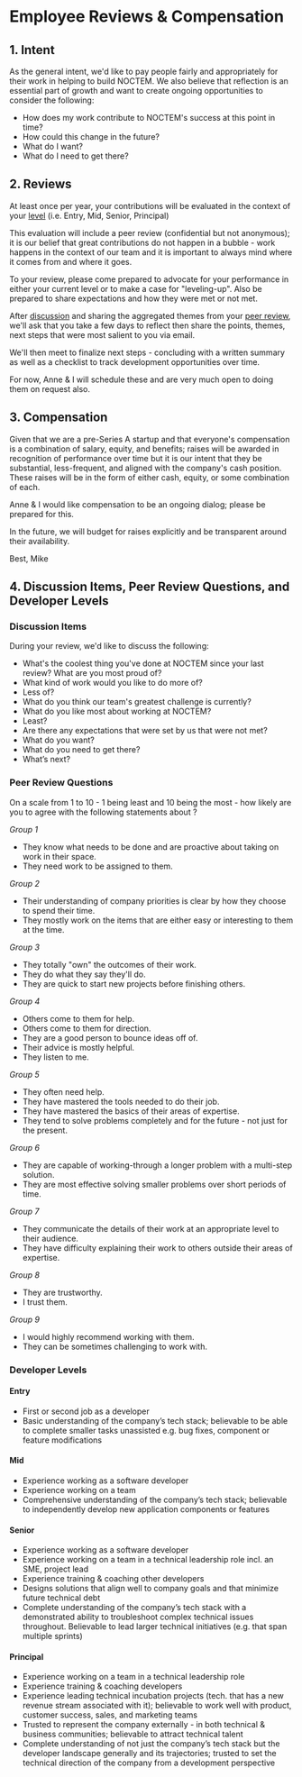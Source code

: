 # Employee Reviews & Compensation

## 1. Intent
As the general intent, we'd like to pay people fairly and appropriately for their work in helping to build NOCTEM. We also believe that reflection is an essential part of growth and want to create ongoing opportunities to consider the following:
* How does my work contribute to NOCTEM's success at this point in time?
* How could this change in the future?
* What do I want?
* What do I need to get there?

## 2. Reviews
At least once per year, your contributions will be evaluated in the context of your [level](#developer-levels) (i.e. Entry, Mid, Senior, Principal)

This evaluation will include a peer review (confidential but not anonymous); it is our belief that great contributions do not happen in a bubble - work happens in the context of our team and it is important to always mind where it comes from and where it goes.

To your review, please come prepared to advocate for your performance in either your current level or to make a case for "leveling-up". Also be prepared to share expectations and how they were met or not met.
 
After [discussion](#discussion-items) and sharing the aggregated themes from your [peer review](#peer-review-questions), we'll ask that you take a few days to reflect then share the points, themes, next steps that were most salient to you via email.

We'll then meet to finalize next steps - concluding with a written summary as well as a checklist to track development opportunities over time.
 
For now, Anne & I will schedule these and are very much open to doing them on request also.

## 3. Compensation
Given that we are a pre-Series A startup and that everyone's compensation is a combination of salary, equity, and benefits; raises will be awarded in recognition of performance over time but it is our intent that they be substantial, less-frequent, and aligned with the company's cash position. These raises will be in the form of either cash, equity, or some combination of each.
 
Anne & I would like compensation to be an ongoing dialog; please be prepared for this.
 
In the future, we will budget for raises explicitly and be transparent around their availability.

Best,
Mike


## 4. Discussion Items, Peer Review Questions, and Developer Levels

### Discussion Items
During your review, we'd like to discuss the following:

* What's the coolest thing you've done at NOCTEM since your last review? What are you most proud of?
* What kind of work would you like to do more of?
* Less of?
* What do you think our team's greatest challenge is currently?
* What do you like most about working at NOCTEM?
* Least?
* Are there any expectations that were set by us that were not met?
* What do you want?
* What do you need to get there?
* What’s next?

### Peer Review Questions
On a scale from 1 to 10 - 1 being least and 10 being the most - how likely are you to agree with the following statements about _<your peer>_?

_Group 1_
* They know what needs to be done and are proactive about taking on work in their space.
* They need work to be assigned to them.

_Group 2_
* Their understanding of company priorities is clear by how they choose to spend their time.
* They mostly work on the items that are either easy or interesting to them at the time.

_Group 3_
* They totally "own" the outcomes of their work.
* They do what they say they'll do.
* They are quick to start new projects before finishing others.

_Group 4_
* Others come to them for help.
* Others come to them for direction.
* They are a good person to bounce ideas off of.
* Their advice is mostly helpful.
* They listen to me.

_Group 5_
* They often need help.
* They have mastered the tools needed to do their job.
* They have mastered the basics of their areas of expertise.
* They tend to solve problems completely and for the future - not just for the present.

_Group 6_
* They are capable of working-through a longer problem with a multi-step solution.
* They are most effective solving smaller problems over short periods of time.

_Group 7_
* They communicate the details of their work at an appropriate level to their audience.
* They have difficulty explaining their work to others outside their areas of expertise.

_Group 8_
* They are trustworthy.
* I trust them.

_Group 9_
* I would highly recommend working with them.
* They can be sometimes challenging to work with.


### Developer Levels
#### Entry
* First or second job as a developer
* Basic understanding of the company’s tech stack; believable to be able to complete smaller tasks unassisted e.g. bug fixes, component or feature modifications

#### Mid
* Experience working as a software developer
* Experience working on a team
* Comprehensive understanding of the company’s tech stack; believable to independently develop new application components or features

#### Senior
* Experience working as a software developer
* Experience working on a team in a technical leadership role incl. an SME, project lead
* Experience training & coaching other developers
* Designs solutions that align well to company goals and that minimize future technical debt
* Complete understanding of the company’s tech stack with a demonstrated ability to troubleshoot complex technical issues throughout. Believable to lead larger technical initiatives (e.g. that span multiple sprints)

#### Principal
* Experience working on a team in a technical leadership role
* Experience training & coaching developers
* Experience leading technical incubation projects (tech. that has a new revenue stream associated with it); believable to work well with product, customer success, sales, and marketing teams
* Trusted to represent the company externally - in both technical & business communities; believable to attract technical talent
* Complete understanding of not just the company’s tech stack but the developer landscape generally and its trajectories; trusted to set the technical direction of the company from a development perspective
